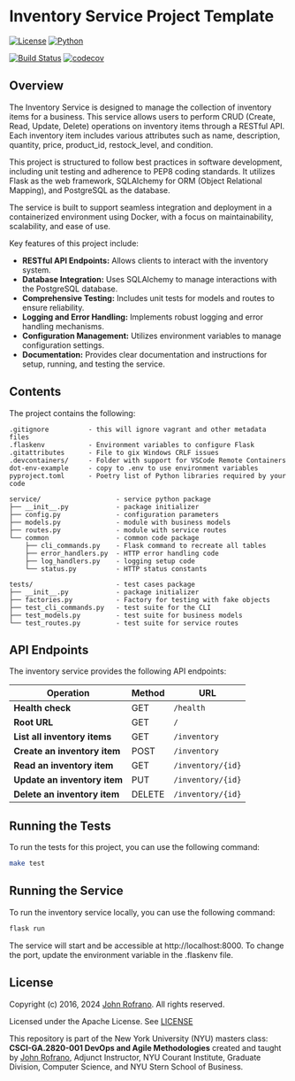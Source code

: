 # Inventory Service Project Template

[![License](https://img.shields.io/badge/License-Apache_2.0-blue.svg)](https://opensource.org/licenses/Apache-2.0)
[![Python](https://img.shields.io/badge/Language-Python-blue.svg)](https://python.org/)

[![Build Status](https://github.com/CSCI-GA-2820-SU24-001/inventory/actions/workflows/ci.yml/badge.svg)](https://github.com/CSCI-GA-2820-SU24-001/inventory/actions)
[![codecov](https://codecov.io/gh/CSCI-GA-2820-SU24-001/inventory/graph/badge.svg?token=VR1EUO1UBG)](https://codecov.io/gh/CSCI-GA-2820-SU24-001/inventory)

## Overview

The Inventory Service is designed to manage the collection of inventory items for a business. This service allows users to perform CRUD (Create, Read, Update, Delete) operations on inventory items through a RESTful API. Each inventory item includes various attributes such as name, description, quantity, price, product_id, restock_level, and condition.

This project is structured to follow best practices in software development, including unit testing and adherence to PEP8 coding standards. It utilizes Flask as the web framework, SQLAlchemy for ORM (Object Relational Mapping), and PostgreSQL as the database.

The service is built to support seamless integration and deployment in a containerized environment using Docker, with a focus on maintainability, scalability, and ease of use.

Key features of this project include:

- **RESTful API Endpoints:** Allows clients to interact with the inventory system.
- **Database Integration:** Uses SQLAlchemy to manage interactions with the PostgreSQL database.
- **Comprehensive Testing:** Includes unit tests for models and routes to ensure reliability.
- **Logging and Error Handling:** Implements robust logging and error handling mechanisms.
- **Configuration Management:** Utilizes environment variables to manage configuration settings.
- **Documentation:** Provides clear documentation and instructions for setup, running, and testing the service.

## Contents

The project contains the following:

```text
.gitignore          - this will ignore vagrant and other metadata files
.flaskenv           - Environment variables to configure Flask
.gitattributes      - File to gix Windows CRLF issues
.devcontainers/     - Folder with support for VSCode Remote Containers
dot-env-example     - copy to .env to use environment variables
pyproject.toml      - Poetry list of Python libraries required by your code

service/                   - service python package
├── __init__.py            - package initializer
├── config.py              - configuration parameters
├── models.py              - module with business models
├── routes.py              - module with service routes
└── common                 - common code package
    ├── cli_commands.py    - Flask command to recreate all tables
    ├── error_handlers.py  - HTTP error handling code
    ├── log_handlers.py    - logging setup code
    └── status.py          - HTTP status constants

tests/                     - test cases package
├── __init__.py            - package initializer
├── factories.py           - Factory for testing with fake objects
├── test_cli_commands.py   - test suite for the CLI
├── test_models.py         - test suite for business models
└── test_routes.py         - test suite for service routes
```

## API Endpoints

The inventory service provides the following API endpoints:

| Operation                    | Method | URL                           |
|------------------------------|--------|-------------------------------|
| **Health check**             | GET    | `/health`                     |
| **Root URL**                 | GET    | `/`                           |
| **List all inventory items** | GET    | `/inventory`                  |
| **Create an inventory item** | POST   | `/inventory`                  |
| **Read an inventory item**   | GET    | `/inventory/{id}`             |
| **Update an inventory item** | PUT    | `/inventory/{id}`             |
| **Delete an inventory item** | DELETE | `/inventory/{id}`             |

## Running the Tests

To run the tests for this project, you can use the following command:

```bash
make test
```

## Running the Service

To run the inventory service locally, you can use the following command:

```bash
flask run
```

The service will start and be accessible at http://localhost:8000. To change the port, update the environment variable in the .flaskenv file.

## License

Copyright (c) 2016, 2024 [John Rofrano](https://www.linkedin.com/in/JohnRofrano/). All rights reserved.

Licensed under the Apache License. See [LICENSE](LICENSE)

This repository is part of the New York University (NYU) masters class: **CSCI-GA.2820-001 DevOps and Agile Methodologies** created and taught by [John Rofrano](https://cs.nyu.edu/~rofrano/), Adjunct Instructor, NYU Courant Institute, Graduate Division, Computer Science, and NYU Stern School of Business.
